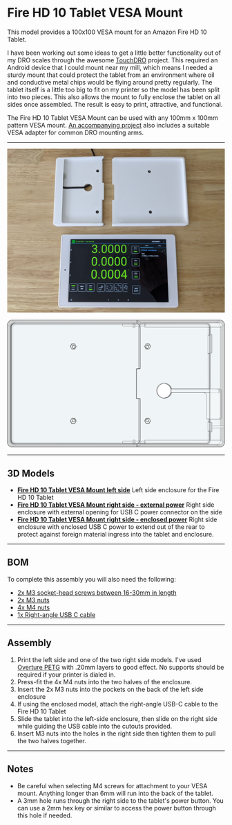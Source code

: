 # Fire HD 10 Tablet VESA Mount

This model provides a 100x100 VESA mount for an Amazon Fire HD 10 Tablet.

I have been working out some ideas to get a little better functionality out of my DRO scales through the awesome [TouchDRO](https://www.touchdro.com/) project.  This required an Android device that I could mount near my mill, which means I needed a sturdy mount that could protect the tablet from an environment where oil and conductive metal chips would be flying around pretty regularly.  The tablet itself is a little too big to fit on my printer so the model has been split into two pieces.  This also allows the mount to fully enclose the tablet on all sides once assembled.  The result is easy to print, attractive, and functional.

The Fire HD 10 Tablet VESA Mount can be used with any 100mm x 100mm pattern VESA mount.  [An accompanying project](https://github.com/aderusha/VESA-Mount-for-DRO-Arm) also includes a suitable VESA adapter for common DRO mounting arms.

---

![Fire_HD_10_Tablet_VESA_Mount_parts.jpg](https://github.com/aderusha/Fire-HD-10-Tablet-VESA-Mount/blob/main/images/Fire_HD_10_Tablet_VESA_Mount_parts.jpg?raw=true)

![Fire_HD_10_VESA_mount_X-Ray.png](https://github.com/aderusha/Fire-HD-10-Tablet-VESA-Mount/blob/main/images/Fire_HD_10_VESA_mount_X-Ray.png?raw=true)

---

## 3D Models

* **[Fire HD 10 Tablet VESA Mount left side](Fire%20HD%2010%20Tablet%20VESA%20Mount%20left%20side.stl)** Left side enclosure for the Fire HD 10 Tablet
* **[Fire HD 10 Tablet VESA Mount right side - external power](Fire%20HD%2010%20Tablet%20VESA%20Mount%20right%20side%20-%20external%20power.stl)** Right side enclosure with external opening for USB C power connector on the side
* **[Fire HD 10 Tablet VESA Mount right side - enclosed power](Fire%20HD%2010%20Tablet%20VESA%20Mount%20right%20side%20-%20enclosed%20power.stl)** Right side enclosure with enclosed USB C power to extend out of the rear to protect against foreign material ingress into the tablet and enclosure.

---

## BOM

To complete this assembly you will also need the following:

* [2x M3 socket-head screws between 16-30mm in length](https://amzn.to/3nay0de)
* [2x M3 nuts](https://amzn.to/3nay0de)
* [4x M4 nuts](https://amzn.to/3v8zLuc)
* [1x Right-angle USB C cable](https://amzn.to/3awdGOx)

---

## Assembly

1. Print the left side and one of the two right side models. I've used [Overture PETG](https://amzn.to/3v2XJHk) with .20mm layers to good effect.  No supports should be required if your printer is dialed in.
2. Press-fit the 4x M4 nuts into the two halves of the enclosure.
3. Insert the 2x M3 nuts into the pockets on the back of the left side enclosure
4. If using the enclosed model, attach the right-angle USB-C cable to the Fire HD 10 Tablet
5. Slide the tablet into the left-side enclosure, then slide on the right side while guiding the USB cable into the cutouts provided.
6. Insert M3 nuts into the holes in the right side then tighten them to pull the two halves together.

---

## Notes

* Be careful when selecting M4 screws for attachment to your VESA mount.  Anything longer than 6mm will run into the back of the tablet.
* A 3mm hole runs through the right side to the tablet's power button.  You can use a 2mm hex key or similar to access the power button through this hole if needed.
